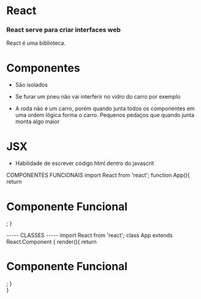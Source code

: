 # React

<h3>React serve para criar interfaces web  </h3>

React é uma biblioteca.


# Componentes
 - São isolados
 - Se furar um pneu não vai interferir no vidro do carro por exemplo
 
 - A roda não é um carro, porém quando junta todos os componentes em uma ordem lógica forma o carro. Pequenos pedaços que quando junta monta algo maior


# JSX
 - Habilidade de escrever código html dentro do javascrit

COMPONENTES FUNCIONAIS
 import React from 'react';
 function App(){
        return <h1>Componente Funcional</h1>;
 }

----- CLASSES -----
import React from 'react';
class App extends React.Component {
    render(){
        return <h1>Componente Funcional</h1>;
    }     
 }



